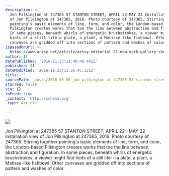 ```yaml
---
description: >-
  Jon Pilkington at 247365 57 STANTON STREET, APRIL 22–MAY 22 Installation view
  of Jon Pilkington at 247365, 2016. Photo courtesy of 247365. Stirring together
  painting’s basic elements of line, form, and color, the London-based
  Pilkington creates works that toe the line between abstraction and figuration.
  In some pieces, beneath whirls of energetic brushstrokes, a viewer might find
  hints of a still life—a plate, a plant, a Matisse-like fishbowl. Other
  canvases are gridded off into sections of pattern and washes of color.
isBasedOnUrl: >-
  https://www.artsy.net/article/artsy-editorial-21-new-york-gallery-shows-in-may-where-you-ll-find-exciting-young-artists
author: []
datePublished: '2016-11-23T11:40:48.441Z'
publisher: {}
dateModified: '2016-11-23T11:26:45.121Z'
title: ''
sourcePath: _posts/2016-05-05-jon-pilkington-at-247365-57-stanton-street-april-22may-22.md
starred: false
via: {}
inFeed: true
_context: 'http://schema.org'
_type: Article

---
```

![](https://d7hftxdivxxvm.cloudfront.net/?resize_to=width&src=https%3A%2F%2Fartsy-media-uploads.s3.amazonaws.com%2FSEFVb1Gwp-B-UIMT950qSg%252Fjon-pilkington-247365-installationview-01.jpg&width=1100&quality=95)

Jon Pilkington at 247365 57 STANTON STREET, APRIL 22--MAY 22 Installation view of Jon Pilkington at 247365, 2016\. Photo courtesy of 247365\. Stirring together painting's basic elements of line, form, and color, the London-based Pilkington creates works that toe the line between abstraction and figuration. In some pieces, beneath whirls of energetic brushstrokes, a viewer might find hints of a still life---a plate, a plant, a Matisse-like fishbowl. Other canvases are gridded off into sections of pattern and washes of color.